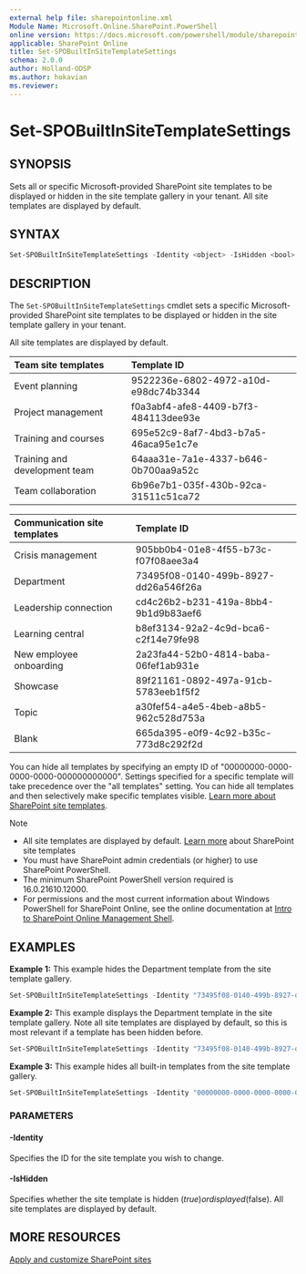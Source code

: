 ```yaml
---
external help file: sharepointonline.xml
Module Name: Microsoft.Online.SharePoint.PowerShell
online version: https://docs.microsoft.com/powershell/module/sharepoint-online/Set-SPOBuiltInSiteTemplateSettings
applicable: SharePoint Online
title: Set-SPOBuiltInSiteTemplateSettings
schema: 2.0.0
author: Holland-ODSP
ms.author: hokavian
ms.reviewer:
---
```


# Set-SPOBuiltInSiteTemplateSettings

## SYNOPSIS

Sets all or specific Microsoft-provided SharePoint site templates to be displayed or hidden in the site template gallery in your tenant. All site templates are displayed by default. 

## SYNTAX

```powershell
Set-SPOBuiltInSiteTemplateSettings -Identity <object> -IsHidden <bool>
```

## DESCRIPTION

The `Set-SPOBuiltInSiteTemplateSettings` cmdlet sets a specific Microsoft-provided SharePoint site templates to be displayed or hidden in the site template gallery in your tenant. 

All site templates are displayed by default.

| Team site templates  | Template ID                 | 
| :------------------- | :------------------- |
| Event planning  | 9522236e-6802-4972-a10d-e98dc74b3344 | 
| Project management              | f0a3abf4-afe8-4409-b7f3-484113dee93e| 
| Training and courses        | 695e52c9-8af7-4bd3-b7a5-46aca95e1c7e  | 
| Training and development team     | 64aaa31e-7a1e-4337-b646-0b700aa9a52c | 
| Team collaboration     | 6b96e7b1-035f-430b-92ca-31511c51ca72  | 


| Communication site templates | Template ID                 | 
| :------------------- | :------------------- |
| Crisis management  | 905bb0b4-01e8-4f55-b73c-f07f08aee3a4 | 
| Department  | 73495f08-0140-499b-8927-dd26a546f26a   | 
| Leadership connection    | cd4c26b2-b231-419a-8bb4-9b1d9b83aef6 | 
| Learning central       | b8ef3134-92a2-4c9d-bca6-c2f14e79fe98  | 
| New employee onboarding      | 2a23fa44-52b0-4814-baba-06fef1ab931e   | 
| Showcase  | 89f21161-0892-497a-91cb-5783eeb1f5f2   | 
| Topic     | a30fef54-a4e5-4beb-a8b5-962c528d753a   | 
| Blank    | 665da395-e0f9-4c92-b35c-773d8c292f2d  | 

You can hide all templates by specifying an empty ID of "00000000-0000-0000-0000-000000000000". Settings specified for a specific template will take precedence over the "all templates" setting. You can hide all templates and then selectively make specific templates visible. [Learn more about SharePoint site templates](support.microsoft.com/office/apply-and-customize-sharepoint-site-templates-39382463-0e45-4d1b-be27-0e96aeec8398).


>[!NOTE]
> - All site templates are displayed by default. [Learn more](support.microsoft.com/office/apply-and-customize-sharepoint-site-templates-39382463-0e45-4d1b-be27-0e96aeec8398?ui=en-US&rs=en-US&ad=US) about SharePoint site templates
> - You must have SharePoint admin credentials (or higher) to use SharePoint PowerShell.
> - The minimum SharePoint PowerShell version required is 16.0.21610.12000.
> - For permissions and the most current information about Windows PowerShell for SharePoint Online, see the online documentation at [Intro to SharePoint Online Management Shell](https://docs.microsoft.com/powershell/sharepoint/sharepoint-online/introduction-sharepoint-online-management-shell?view=sharepoint-ps).


## EXAMPLES 

**Example 1:** This example hides the Department template from the site template gallery.  

```powershell
Set-SPOBuiltInSiteTemplateSettings -Identity "73495f08-0140-499b-8927-dd26a546f26a" -IsHidden $true
```

**Example 2:** This example displays the Department template in the site template gallery. Note all site templates are displayed by default, so this is most relevant if a template has been hidden before.   

```powershell
Set-SPOBuiltInSiteTemplateSettings -Identity "73495f08-0140-499b-8927-dd26a546f26a" -IsHidden $false
```

**Example 3:** This example hides all built-in templates from the site template gallery.  

```powershell
Set-SPOBuiltInSiteTemplateSettings -Identity "00000000-0000-0000-0000-000000000000" -IsHidden $true
```



### PARAMETERS

#### -Identity
 
Specifies the ID for the site template you wish to change. 
 
#### -IsHidden
 
Specifies whether the site template is hidden ($true) or displayed ($false). All site templates are displayed by default.



## MORE RESOURCES

[Apply and customize SharePoint sites](support.microsoft.com/office/apply-and-customize-sharepoint-site-templates-39382463-0e45-4d1b-be27-0e96aeec8398?ui=en-US&rs=en-US&ad=US)

